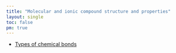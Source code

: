 ```yaml
---
title: "Molecular and ionic compound structure and properties"
layout: single
toc: false
pm: true
---
```

- [Types of chemical bonds](/notes/research/chemistry/ap-chemistry/molecular-and-ionic-compound-structure-and-properties/types-of-chemical-bonds)
